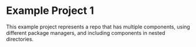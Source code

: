 # Example Project 1

This example project represents a repo that has multiple components, using different package
managers, and including components in nested directories.
